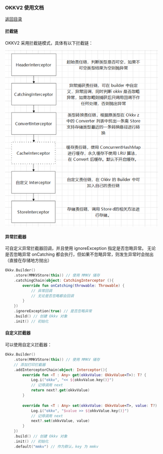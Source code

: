 ### OKKV2 使用文档

[返回目录](./menu.md)

#### 拦截链

OKKV2 采用拦截链模式，具体有以下拦截链：

![责任链](./interceptor.png)

#### 异常拦截器

可自定义异常拦截器回调，并且使用 ignoreException 指定是否忽略异常。
无论是否忽略异常 onCatching 都会执行，但如果不忽略异常，则发生异常时会抛出（直接在存储地方抛出）

```kotlin
Okkv.Builder()
    .store(MMKVStore(this)) // 使用 MMKV 储存
    .catchingChain(object: CatchingInterceptor (){
        override fun onCatching(throwable: Throwable) {
            // 异常回调
            // 无论是否忽略都会回调
        }
    })
    .ignoreException(true) // 是否忽略异常
    .build() // 创建 Okkv 对象
    .init() // 初始化
```

#### 自定义拦截器

可以使用自定义拦截器：

```kotlin
Okkv.Builder()
    .store(MMKVStore(this)) // 使用 MMKV 储存
    // 添加打印拦截器
    .addInterceptorChain(object: Interceptor(){
        override fun <T : Any> get(okkvValue: OkkvValue<T>): T? {
            Log.i("okkv", "<< ${okkvValue.key()}")
            // 记得调用 next
            return next?.get(okkvValue)
        }

        override fun <T : Any> set(okkvValue: OkkvValue<T>, value: T?) {
            Log.i("okkv", "$value >> ${okkvValue.key()}")
            // 记得调用 next
            next?.set(okkvValue, value)
        }
    })
    .build() // 创建 Okkv 对象
    .init() // 初始化
    .default("mmkv") // 作为默认，key 为 mmkv
```

